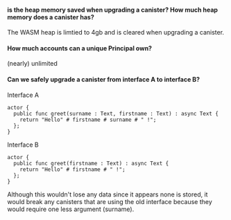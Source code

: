 #### is the heap memory saved when upgrading a canister? How much heap memory does a canister has?

The WASM heap is limtied to 4gb and is cleared when upgrading a canister.

#### How much accounts can a unique Principal own?

(nearly) unlimited

#### Can we safely upgrade a canister from interface A to interface B?

Interface A

```motoko
actor {
  public func greet(surname : Text, firstname : Text) : async Text {
    return "Hello" # firstname # surname # " !";
  };
}
```

Interface B

```motoko
actor {
  public func greet(firstname : Text) : async Text {
    return "Hello" # firstname # " !";
  };
}
```

Although this wouldn't lose any data since it appears none is stored, it would break any canisters that are using the old interface because they would require one less argument (surname).

